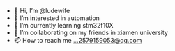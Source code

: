 - 👋 Hi, I’m @ludewife
- 👀 I’m interested in automation
- 🌱 I’m currently learning stm32f10X
- 💞️ I’m collaborating on my friends in xiamen university
- 📫 How to reach me ...2579159053@qq.com

<!---
ludewife/ludewife is a ✨ special ✨ repository because its `README.md` (this file) appears on your GitHub profile.
You can click the Preview link to take a look at your changes.
--->
